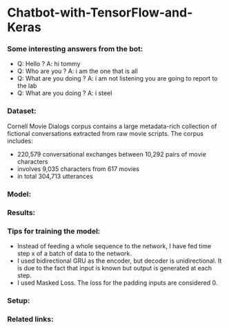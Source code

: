 # Chatbot-with-TensorFlow-and-Keras

### Some interesting answers from the bot:

* Q: Hello ?  A: hi tommy 
* Q: Who are you ?  A: i am the one that is all 
* Q: What are you doing ?  A: i am not listening you are going to report to the lab 
* Q: What are you doing ?  A: i steel

### Dataset:                       
 Cornell Movie Dialogs corpus contains a large metadata-rich collection of fictional conversations extracted from raw movie scripts.
 The corpus includes:
- 220,579 conversational exchanges between 10,292 pairs of movie characters
- involves 9,035 characters from 617 movies
- in total 304,713 utterances

### Model:


### Results:

### Tips for training the model:

* Instead of feeding a whole sequence to the network, I have fed time step x of a batch of data to the network.
* I used bidirectional GRU as the encoder, but decoder is unidirectional. It is due to the fact that input is known but output is generated at each step.
* I used Masked Loss. The loss for the padding inputs are considered 0.

### Setup:

### Related links:
